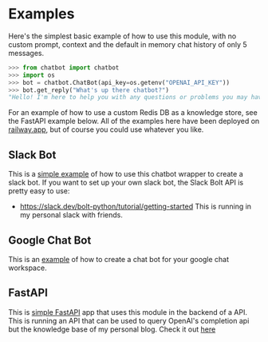 # Examples
Here's the simplest basic example of how to use this module, with no custom
prompt, context and the default in memory chat history of only 5 messages.
```python
>>> from chatbot import chatbot
>>> import os
>>> bot = chatbot.ChatBot(api_key=os.getenv("OPENAI_API_KEY"))
>>> bot.get_reply("What's up there chatbot?")
"Hello! I'm here to help you with any questions or problems you may have. How can I assist you today?"
```
For an example of how to use a custom Redis DB as a knowledge store, see the
FastAPI example below. All of the examples here have been deployed on
[railway.app](railway.app), but of course you could use whatever you like.

## Slack Bot
This is a [simple example](https://github.com/heathhenley/ChatGPTBot/tree/main/examples/slack) of how to use this chatbot wrapper to create a slack bot.
If you want to set up your own slack bot, the Slack Bolt API is pretty easy to
use:
- https://slack.dev/bolt-python/tutorial/getting-started
This is running in my personal slack with friends.

## Google Chat Bot
This is an [example](https://github.com/heathhenley/ChatGPTBot/tree/main/examples/google_chat) of how to create a chat bot for your google chat workspace.

## FastAPI
This is [simple FastAPI](https://github.com/heathhenley/ChatGPTBot/tree/main/examples/fast_api) app that uses this module in the backend of a API. This is running
an API that can be used to query OpenAI's completion api but the knowledge base of my
personal blog. Check it out [here](https://heathblogbot.up.railway.app/docs)
